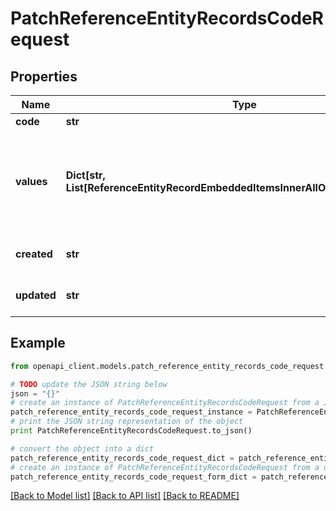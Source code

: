 # PatchReferenceEntityRecordsCodeRequest


## Properties
Name | Type | Description | Notes
------------ | ------------- | ------------- | -------------
**code** | **str** | Code of the record | 
**values** | **Dict[str, List[ReferenceEntityRecordEmbeddedItemsInnerAllOfValuesValueInner]]** | Record attributes values, see &lt;a href&#x3D;&#39;/concepts/reference-entities.html#focus-on-the-reference-entity-record-values&#39;&gt;Reference entity record values&lt;/a&gt; section for more details | [optional] 
**created** | **str** | Date of creation. | [optional] [default to 'null']
**updated** | **str** | Date of the last update. | [optional] [default to 'null']

## Example

```python
from openapi_client.models.patch_reference_entity_records_code_request import PatchReferenceEntityRecordsCodeRequest

# TODO update the JSON string below
json = "{}"
# create an instance of PatchReferenceEntityRecordsCodeRequest from a JSON string
patch_reference_entity_records_code_request_instance = PatchReferenceEntityRecordsCodeRequest.from_json(json)
# print the JSON string representation of the object
print PatchReferenceEntityRecordsCodeRequest.to_json()

# convert the object into a dict
patch_reference_entity_records_code_request_dict = patch_reference_entity_records_code_request_instance.to_dict()
# create an instance of PatchReferenceEntityRecordsCodeRequest from a dict
patch_reference_entity_records_code_request_form_dict = patch_reference_entity_records_code_request.from_dict(patch_reference_entity_records_code_request_dict)
```
[[Back to Model list]](../README.md#documentation-for-models) [[Back to API list]](../README.md#documentation-for-api-endpoints) [[Back to README]](../README.md)


